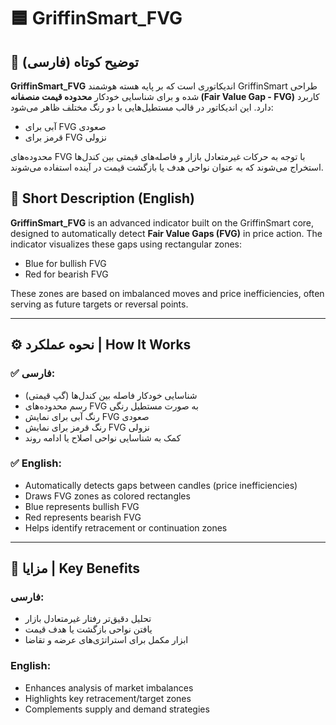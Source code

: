 # 🟦 GriffinSmart_FVG

## 📌 توضیح کوتاه (فارسی)
**GriffinSmart_FVG** اندیکاتوری است که بر پایه هسته هوشمند GriffinSmart طراحی شده و برای شناسایی خودکار **محدوده قیمت منصفانه (Fair Value Gap - FVG)** کاربرد دارد. این اندیکاتور در قالب مستطیل‌هایی با دو رنگ مختلف ظاهر می‌شود:  
- آبی برای FVG صعودی  
- قرمز برای FVG نزولی  

محدوده‌های FVG با توجه به حرکات غیرمتعادل بازار و فاصله‌های قیمتی بین کندل‌ها استخراج می‌شوند که به عنوان نواحی هدف یا بازگشت قیمت در آینده استفاده می‌شوند.

## 📌 Short Description (English)
**GriffinSmart_FVG** is an advanced indicator built on the GriffinSmart core, designed to automatically detect **Fair Value Gaps (FVG)** in price action. The indicator visualizes these gaps using rectangular zones:  
- Blue for bullish FVG  
- Red for bearish FVG  

These zones are based on imbalanced moves and price inefficiencies, often serving as future targets or reversal points.

---

## ⚙️ نحوه عملکرد | How It Works

### ✅ فارسی:
- شناسایی خودکار فاصله بین کندل‌ها (گپ قیمتی)  
- رسم محدوده‌های FVG به صورت مستطیل رنگی  
- رنگ آبی برای نمایش FVG صعودی  
- رنگ قرمز برای نمایش FVG نزولی  
- کمک به شناسایی نواحی اصلاح یا ادامه روند  

### ✅ English:
- Automatically detects gaps between candles (price inefficiencies)  
- Draws FVG zones as colored rectangles  
- Blue represents bullish FVG  
- Red represents bearish FVG  
- Helps identify retracement or continuation zones  

---

## 🌟 مزایا | Key Benefits

### فارسی:
- تحلیل دقیق‌تر رفتار غیرمتعادل بازار  
- یافتن نواحی بازگشت یا هدف قیمت  
- ابزار مکمل برای استراتژی‌های عرضه و تقاضا  

### English:
- Enhances analysis of market imbalances  
- Highlights key retracement/target zones  
- Complements supply and demand strategies  
